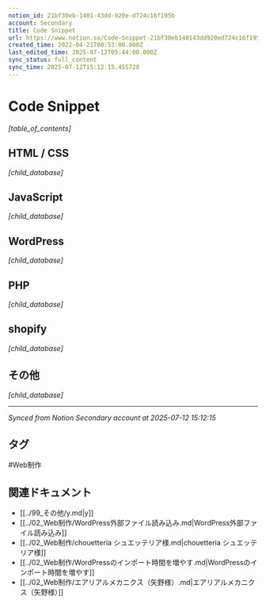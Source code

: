 ```yaml
---
notion_id: 21bf30eb-1401-43dd-920e-d724c16f195b
account: Secondary
title: Code Snippet
url: https://www.notion.so/Code-Snippet-21bf30eb140143dd920ed724c16f195b
created_time: 2022-04-21T00:53:00.000Z
last_edited_time: 2025-07-12T05:44:00.000Z
sync_status: full_content
sync_time: 2025-07-12T15:12:15.455728
---
```


# Code Snippet

*[table_of_contents]*

## HTML / CSS

*[child_database]*

##  JavaScript

*[child_database]*

##  WordPress

*[child_database]*

##  PHP

*[child_database]*

## shopify

*[child_database]*

##  その他

*[child_database]*


---

*Synced from Notion Secondary account at 2025-07-12 15:12:15*


## タグ

#Web制作 

## 関連ドキュメント

- [[../99_その他/y.md|y]]
- [[../02_Web制作/WordPress外部ファイル読み込み.md|WordPress外部ファイル読み込み]]
- [[../02_Web制作/chouetteria シュエッテリア様.md|chouetteria シュエッテリア様]]
- [[../02_Web制作/WordPressのインポート時間を増やす.md|WordPressのインポート時間を増やす]]
- [[../02_Web制作/エアリアルメカニクス（矢野様）.md|エアリアルメカニクス（矢野様）]]
